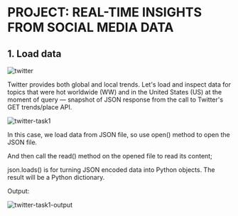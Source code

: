 # PROJECT: REAL-TIME INSIGHTS FROM SOCIAL MEDIA DATA

## 1. Load data

![twitter](https://github.com/sichensong-99/My-Analysis-Projects/blob/master/Pics/Twitter.png)

Twitter provides both global and local trends. Let's load and inspect data for topics that were hot worldwide (WW) and in the United States (US) at the moment of query — snapshot of JSON response from the call to Twitter's GET trends/place API.

![twitter-task1](https://github.com/sichensong-99/My-Analysis-Projects/blob/master/Pics/twitter-task1.png)

In this case, we load data from JSON file, so use open() method to open the JSON file. 

And then call the read() method on the opened file to read its content;

json.loads() is for turning JSON encoded data into Python objects. The result will be a Python dictionary.


Output:

![twitter-task1-output](https://github.com/sichensong-99/My-Analysis-Projects/blob/master/Pics/twitter-task1-output.png)





